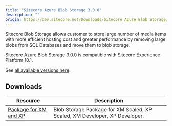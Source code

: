 ```yaml
---
title: "Sitecore Azure Blob Storage 3.0.0"
description: ""
origin: https://dev.sitecore.net/Downloads/Sitecore_Azure_Blob_Storage/1x/Sitecore_Azure_Blob_Storage_300.aspx
---
```


Sitecore Blob Storage allows customer to store large number of media items with more efficient hosting cost and greater performance by removing large blobs from SQL Databases and move them to blob storage.

Sitecore Azure Blob Storage 3.0.0 is compatible with Sitecore Experience Platform 10.1.

See [all available versions here](/downloads/Sitecore_Azure_Blob_Storage).

## Downloads

 | Resource | Description |
 | --- | --- |
 | [Package for XM and XP](https://scdp.blob.core.windows.net/downloads/Sitecore%20Experience%20Platform/101/Sitecore%20Experience%20Platform%20101/Secure/Sitecore.BlobStorageProvider%203.0.0%20rev.%2000594.scwdp.zip) | Blob Storage Package for XM Scaled, XP Scaled, XM Developer, XP Developer. |
